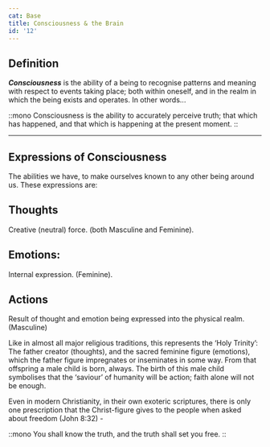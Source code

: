 ```yaml
---
cat: Base
title: Consciousness & the Brain
id: '12'
---
```



## Definition

**_Consciousness_** is the ability of a being to recognise patterns and meaning with respect to events taking place; both within oneself, and in the realm in which the being exists and operates. In other words...

::mono
Consciousness is the ability to accurately perceive truth; that which has happened, and that which is happening at the present moment.
::

<hr class="my-8 border-b-4"></span>

## Expressions of Consciousness
The abilities we have, to make ourselves known to any other being around us. These expressions are:

## Thoughts
Creative (neutral) force. (both Masculine and Feminine).  

## Emotions:
Internal expression. (Feminine).   

## Actions
Result of thought and emotion being expressed into the physical realm. (Masculine)

Like in almost all major religious traditions, this represents the ‘Holy Trinity’:
The father creator (thoughts), and the sacred feminine figure (emotions), which the father
figure impregnates or inseminates in some way. From that offspring a male child is born, always. The birth of this male child symbolises that the ‘saviour’ of humanity will be action; faith alone will not be enough.

Even in modern Christianity, in their own exoteric scriptures, there is only one prescription
that the Christ-figure gives to the people when asked about freedom (John 8:32) -

::mono
You shall know the truth, and the truth shall set you free.
::